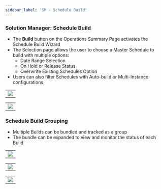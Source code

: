 ```yaml
---
sidebar_label: 'SM - Schedule Build'
---
```


### Solution Manager: Schedule Build

* The **Build** button on the Operations Summary Page activates the Schedule Build Wizard
* The Selection page allows the user to choose a Master Schedule to build with multiple options:
  * Date Range Selection
  * On Hold or Release Status
  * Overwrite Existing Schedules Option
* Users can also filter Schedules with Auto-build or Multi-Instance configurations

||
|---|
|![](../static/imgbasic/Picture59.png)|

||
|---|
|![](../static/imgbasic/Picture60.png)|

### Schedule Build Grouping

* Multiple Builds can be bundled and tracked as a group
* The bundle can be expanded to view and monitor the status of each Build

||
|---|
|![](../static/imgbasic/Picture61.png)|
 
||
|---|
|![](../static/imgbasic/Picture62.png)|

||
|---|
|![](../static/imgbasic/Picture63.png)|

